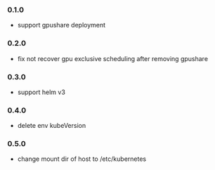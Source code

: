 ### 0.1.0

* support gpushare deployment

### 0.2.0

* fix not recover gpu exclusive scheduling after removing gpushare 

### 0.3.0

* support helm v3

### 0.4.0

* delete env kubeVersion

### 0.5.0

* change mount dir of host to /etc/kubernetes
